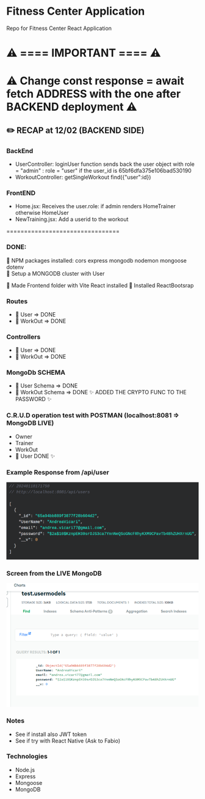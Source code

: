 # Fitness Center Application
Repo for Fitness Center React Application

# ⚠️ ==== IMPORTANT ==== ⚠️
# ⚠️ Change const response = await fetch ADDRESS with the one after BACKEND deployment ⚠️

## ✏️ RECAP at 12/02 (BACKEND SIDE)
### BackEnd

* UserController: loginUser function sends back the user object with role = "admin" : role = "user" if the user_id is 65bf6dfa375e106bad530190
* WorkoutController: getSingleWorkout find({"user":id})

### FrontEND
* Home.jsx: Receives the user.role: if admin renders HomeTrainer otherwise HomeUser
* NewTraining.jsx: Add a userid to the workout

================================

### DONE:
📌 NPM packages installed: cors express mongodb nodemon mongoose dotenv\
📌 Setup a MONGODB cluster with User

📌 Made Frontend folder with Vite React installed
📌 Installed ReactBootsrap

###  Routes

 * 📌 User  => DONE
 * 📌 WorkOut  => DONE
### Controllers

 * 📌 User  => DONE
 * 📌 WorkOut  => DONE
### MongoDb SCHEMA

 * 📌 User Schema => DONE
 * 📌 WorkOut Schema => DONE ✨ ADDED THE CRYPTO FUNC TO THE PASSWORD ✨
### C.R.U.D operation test with POSTMAN (localhost:8081 => MongoDB LIVE)
 * Owner
 * Trainer
 *  WorkOut
 * 📌 User DONE ✨

### Example Response from /api/user
![Screenshot](https://github.com/Andrea-vicari/Fitness-Center/blob/master/serverRes.png)
### Screen from the LIVE MongoDB
![Screenshot](https://github.com/Andrea-vicari/Fitness-Center/blob/master/MongoDB.png)
### Notes
* See if install also JWT token
* See if try with React Native (Ask to Fabio)

### Technologies
* Node.js
* Express
* Mongoose
* MongoDB
